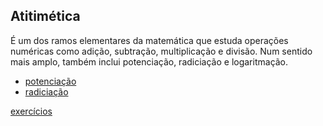 ## Atitimética

É um dos ramos elementares da matemática que estuda operações numéricas como adição, subtração, multiplicação e divisão. Num sentido mais amplo, também inclui potenciação, radiciação e logaritmação.

- [potenciação](./potências/index.md)
- [radiciação](./raiz/index.md)

[exercícios](./examples/1.md)